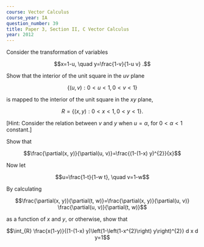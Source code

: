 ```yaml
---
course: Vector Calculus
course_year: IA
question_number: 39
title: Paper 3, Section II, C Vector Calculus
year: 2012
---
```




Consider the transformation of variables

$$x=1-u, \quad y=\frac{1-v}{1-u v} .$$

Show that the interior of the unit square in the $u v$ plane

$$\{(u, v): 0<u<1,0<v<1\}$$

is mapped to the interior of the unit square in the $x y$ plane,

$$R=\{(x, y): 0<x<1,0<y<1\} .$$

[Hint: Consider the relation between $v$ and $y$ when $u=\alpha$, for $0<\alpha<1$ constant.]

Show that

$$\frac{\partial(x, y)}{\partial(u, v)}=\frac{(1-(1-x) y)^{2}}{x}$$

Now let

$$u=\frac{1-t}{1-w t}, \quad v=1-w$$

By calculating

$$\frac{\partial(x, y)}{\partial(t, w)}=\frac{\partial(x, y)}{\partial(u, v)} \frac{\partial(u, v)}{\partial(t, w)}$$

as a function of $x$ and $y$, or otherwise, show that

$$\int_{R} \frac{x(1-y)}{(1-(1-x) y)\left(1-\left(1-x^{2}\right) y\right)^{2}} d x d y=1$$